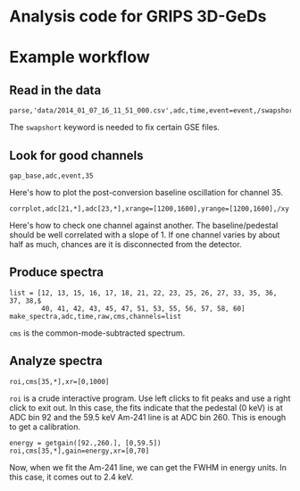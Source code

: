 Analysis code for GRIPS 3D-GeDs
===============================

Example workflow
================

Read in the data
----------------
```
parse,'data/2014_01_07_16_11_51_000.csv',adc,time,event=event,/swapshort
```
The `swapshort` keyword is needed to fix certain GSE files.

Look for good channels
----------------------
```
gap_base,adc,event,35
```
Here's how to plot the post-conversion baseline oscillation for channel 35.

```
corrplot,adc[21,*],adc[23,*],xrange=[1200,1600],yrange=[1200,1600],/xy
```
Here's how to check one channel against another.  The baseline/pedestal should be well correlated with a slope of 1.
If one channel varies by about half as much, chances are it is disconnected from the detector.

Produce spectra
---------------
```
list = [12, 13, 15, 16, 17, 18, 21, 22, 23, 25, 26, 27, 33, 35, 36, 37, 38,$
        40, 41, 42, 43, 45, 47, 51, 53, 55, 56, 57, 58, 60]
make_spectra,adc,time,raw,cms,channels=list
```
`cms` is the common-mode-subtracted spectrum.

Analyze spectra
---------------
```
roi,cms[35,*],xr=[0,1000]
```
`roi` is a crude interactive program.  Use left clicks to fit peaks and use a right click to exit out.  In this case,
the fits indicate that the pedestal (0 keV) is at ADC bin 92 and the 59.5 keV Am-241 line is at ADC bin 260.  This is
enough to get a calibration.
```
energy = getgain([92.,260.], [0,59.5])
roi,cms[35,*],gain=energy,xr=[0,70]
```
Now, when we fit the Am-241 line, we can get the FWHM in energy units.  In this case, it comes out to 2.4 keV.
